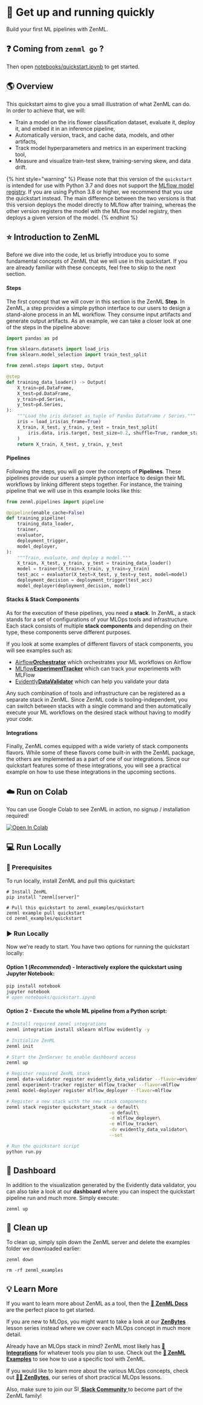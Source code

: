 # :running: Get up and running quickly

Build your first ML pipelines with ZenML.

## :question: Coming from `zenml go` ?
Then open [notebooks/quickstart.ipynb](notebooks/quickstart.ipynb) to get 
started.

## :earth_americas: Overview

This quickstart aims to give you a small illustration of what ZenML can do. 
In order to achieve that, we will:
- Train a model on the iris flower classification dataset, evaluate it, deploy 
it, and embed it in an inference pipeline,
- Automatically version, track, and cache data, models, and other artifacts,
- Track model hyperparameters and metrics in an experiment tracking tool,
- Measure and visualize train-test skew, training-serving skew, and data drift.

{% hint style="warning" %}
Please note that this version of the `quickstart` is intended for use with
Python 3.7 and does not support the [MLflow model registry](https://docs.zenml.io/component-gallery/model-registries/mlflow).
If you are using Python 3.8 or higher, we recommend that you use the quickstart
instead. The main difference between the two versions is that this version
deploys the model directly to MLflow after training, whereas the other version
registers the model with the MLflow model registry, then deploys a given version
of the model.
{% endhint %}

## :star: Introduction to ZenML

Before we dive into the code, let us briefly introduce you to some 
fundamental concepts of ZenML that we will use in this quickstart. If you are 
already familiar with these concepts, feel free to skip to the next section.

#### Steps

The first concept that we will cover in this section is the ZenML **Step**. In 
ZenML, a step provides a simple python interface to our users to design a 
stand-alone process in an ML workflow. They consume input artifacts 
and generate output artifacts. As an example, we can take a closer look at one 
of the steps in the pipeline above:

```python
import pandas as pd

from sklearn.datasets import load_iris
from sklearn.model_selection import train_test_split

from zenml.steps import step, Output

@step
def training_data_loader() -> Output(
    X_train=pd.DataFrame,
    X_test=pd.DataFrame,
    y_train=pd.Series,
    y_test=pd.Series,
):
    """Load the iris dataset as tuple of Pandas DataFrame / Series."""
    iris = load_iris(as_frame=True)
    X_train, X_test, y_train, y_test = train_test_split(
        iris.data, iris.target, test_size=0.2, shuffle=True, random_state=42
    )
    return X_train, X_test, y_train, y_test
```

#### Pipelines

Following the steps, you will go over the concepts of **Pipelines**. These 
pipelines provide our users a simple python interface to design their ML 
workflows by linking different steps together. For instance, the training 
pipeline that we will use in this example looks like this:

```python
from zenml.pipelines import pipeline

@pipeline(enable_cache=False)
def training_pipeline(
    training_data_loader,
    trainer,
    evaluator,
    deployment_trigger,
    model_deployer,
):
    """Train, evaluate, and deploy a model."""
    X_train, X_test, y_train, y_test = training_data_loader()
    model = trainer(X_train=X_train, y_train=y_train)
    test_acc = evaluator(X_test=X_test, y_test=y_test, model=model)
    deployment_decision = deployment_trigger(test_acc)
    model_deployer(deployment_decision, model)
```

#### Stacks & Stack Components

As for the execution of these pipelines, you need a **stack**. In ZenML, 
a stack stands for a set of configurations of your MLOps tools and 
infrastructure. Each stack consists of multiple **stack components** and
depending on their type, these components serve different purposes.

If you look at some examples of different flavors of stack components, you 
will see examples such as:

- [Airflow**Orchestrator**]() which orchestrates your ML workflows on Airflow
- [MLflow**ExperimentTracker**]() which can track your experiments with MLFlow
- [Evidently**DataValidator**]() which can help you validate your data

Any such combination of tools and infrastructure can be registered as a 
separate stack in ZenML. Since ZenML code is tooling-independent, you can 
switch between stacks with a single command and then automatically execute your
ML workflows on the desired stack without having to modify your code.

#### Integrations

Finally, ZenML comes equipped with a wide variety of stack components flavors. 
While some of these flavors come built-in with the ZenML package, the others 
are implemented as a part of one of our integrations. Since our quickstart 
features some of these integrations, you will see a practical example on how 
to use these integrations in the upcoming sections.

## :cloud: Run on Colab
You can use Google Colab to see ZenML in action, no signup / installation required!

<a href="https://colab.research.google.com/github/zenml-io/zenml/blob/main/examples/quickstart/notebooks/quickstart.ipynb" target="_parent"><img src="https://colab.research.google.com/assets/colab-badge.svg" alt="Open In Colab"/></a>

## :computer: Run Locally

### :page_facing_up: Prerequisites 
To run locally, install ZenML and pull this quickstart:

```shell
# Install ZenML
pip install "zenml[server]"

# Pull this quickstart to zenml_examples/quickstart
zenml example pull quickstart
cd zenml_examples/quickstart
```

### :arrow_forward: Run Locally
Now we're ready to start. You have two options for running the quickstart locally:

#### Option 1 (*Recommended*) - Interactively explore the quickstart using Jupyter Notebook:
```bash
pip install notebook
jupyter notebook
# open notebooks/quickstart.ipynb
```

#### Option 2 - Execute the whole ML pipeline from a Python script:
```bash
# Install required zenml integrations
zenml integration install sklearn mlflow evidently -y

# Initialize ZenML
zenml init

# Start the ZenServer to enable dashboard access
zenml up

# Register required ZenML stack
zenml data-validator register evidently_data_validator --flavor=evidently
zenml experiment-tracker register mlflow_tracker --flavor=mlflow
zenml model-deployer register mlflow_deployer --flavor=mlflow

# Register a new stack with the new stack components
zenml stack register quickstart_stack -a default\
                                      -o default\
                                      -d mlflow_deployer\
                                      -e mlflow_tracker\
                                      -dv evidently_data_validator\
                                      --set

# Run the quickstart script
python run.py
```

## :dart: Dashboard

In addition to the visualization generated by the Evidently data validator, you 
can also take a look at our **dashboard** where you can inspect the quickstart 
pipeline run and much more. Simply execute:

```shell
zenml up
```

## :sponge: Clean up

To clean up, simply spin down the ZenML server and delete the examples folder 
we downloaded earlier:

```shell
zenml down

rm -rf zenml_examples
```

## :bulb: Learn More

If you want to learn more about ZenML as a tool, then the 
[:page_facing_up: **ZenML Docs**](https://docs.zenml.io/) are the perfect place 
to get started.

If you are new to MLOps, you might want to take a look at our 
[**ZenBytes**](https://github.com/zenml-io/zenbytes) lesson series instead 
where we cover each MLOps concept in much more detail.

Already have an MLOps stack in mind? ZenML most likely has
[**:link: Integrations**](https://docs.zenml.io/component-gallery/integrations) 
for whatever tools you plan to use. Check out the
[**:pray: ZenML Examples**](https://github.com/zenml-io/zenml/tree/main/examples)
to see how to use a specific tool with ZenML.

If you would like to learn more about the various MLOps concepts, check out
[**:teacher: ZenBytes**](https://github.com/zenml-io/zenbytes),
our series of short practical MLOps lessons.

Also, make sure to join our <a href="https://zenml.io/slack-invite" target="_blank">
    <img width="15" src="https://cdn3.iconfinder.com/data/icons/logos-and-brands-adobe/512/306_Slack-512.png" alt="Slack"/>
    <b>Slack Community</b> 
</a> to become part of the ZenML family!


